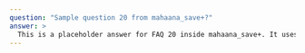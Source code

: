 ```yaml
---
question: "Sample question 20 from mahaana_save+?"
answer: >
  This is a placeholder answer for FAQ 20 inside mahaana_save+. It uses proper YAML block formatting to avoid any parsing issues.
---
```

